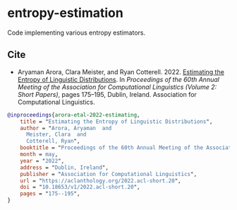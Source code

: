 # entropy-estimation

Code implementing various entropy estimators.

## Cite

- Aryaman Arora, Clara Meister, and Ryan Cotterell. 2022. [Estimating the Entropy of Linguistic Distributions](https://aclanthology.org/2022.acl-short.20). In _Proceedings of the 60th Annual Meeting of the Association for Computational Linguistics (Volume 2: Short Papers)_, pages 175–195, Dublin, Ireland. Association for Computational Linguistics.

```bibtex
@inproceedings{arora-etal-2022-estimating,
    title = "Estimating the Entropy of Linguistic Distributions",
    author = "Arora, Aryaman  and
      Meister, Clara  and
      Cotterell, Ryan",
    booktitle = "Proceedings of the 60th Annual Meeting of the Association for Computational Linguistics (Volume 2: Short Papers)",
    month = may,
    year = "2022",
    address = "Dublin, Ireland",
    publisher = "Association for Computational Linguistics",
    url = "https://aclanthology.org/2022.acl-short.20",
    doi = "10.18653/v1/2022.acl-short.20",
    pages = "175--195",
}
```